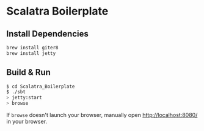 # Scalatra Boilerplate #

## Install Dependencies ##

```sh
brew install giter8
brew install jetty
```

## Build & Run ##

```sh
$ cd Scalatra_Boilerplate
$ ./sbt
> jetty:start
> browse
```

If `browse` doesn't launch your browser, manually open [http://localhost:8080/](http://localhost:8080/) in your browser.
